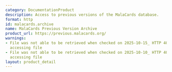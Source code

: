 ```yaml
---
category: DocumentationProduct
description: Access to previous versions of the MalaCards database.
format: http
id: malacards.archive
name: MalaCards Previous Version Archive
product_url: https://previous.malacards.org/
warnings:
- File was not able to be retrieved when checked on 2025-10-15_ HTTP 403 error when
  accessing file
- File was not able to be retrieved when checked on 2025-10-10_ HTTP 403 error when
  accessing file
layout: product_detail
---
```

